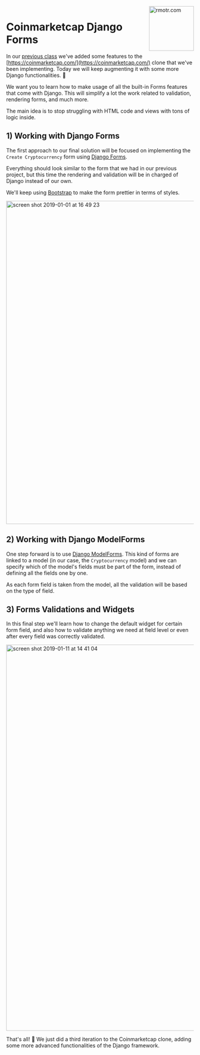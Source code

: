 <img align="right" width="120" alt="rmotr.com" src="https://user-images.githubusercontent.com/7065401/45454218-80bee800-b6b9-11e8-97bb-bb5e7675f440.png">

# Coinmarketcap Django Forms

In our [previous class](https://github.com/rmotr-curriculum/wdc-class-1-coinmarketcap-clone) we've added some features to the [https://coinmarketcap.com/](https://coinmarketcap.com/) clone that we've been implementing. Today we will keep augmenting it with some more Django functionalities. 🙌

We want you to learn how to make usage of all the built-in Forms features that come with Django. This will simplify a lot the work related to validation, rendering forms, and much more.

The main idea is to stop struggling with HTML code and views with tons of logic inside.


## 1) Working with Django Forms

The first approach to our final solution will be focused on implementing the `Create Cryptocurrency` form using [Django Forms](https://docs.djangoproject.com/en/2.1/topics/forms/#building-a-form-in-django).

Everything should look similar to the form that we had in our previous project, but this time the rendering and validation will be in charged of Django instead of our own.

We'll keep using [Bootstrap](https://getbootstrap.com/) to make the form prettier in terms of styles.

<img width="868" alt="screen shot 2019-01-01 at 16 49 23" src="https://user-images.githubusercontent.com/2788551/50575892-43f03b80-0de5-11e9-9846-73891049bf35.png">

## 2) Working with Django ModelForms

One step forward is to use [Django ModelForms](https://docs.djangoproject.com/en/2.1/topics/forms/modelforms/). This kind of forms are linked to a model (in our case, the `Cryptocurrency` model) and we can specify which of the model's fields must be part of the form, instead of defining all the fields one by one.

As each form field is taken from the model, all the validation will be based on the type of field.

## 3) Forms Validations and Widgets

In this final step we'll learn how to change the default widget for certain form field, and also how to validate anything we need at field level or even after every field was correctly validated.

<img width="1037" alt="screen shot 2019-01-11 at 14 41 04" src="https://user-images.githubusercontent.com/2788551/51050288-06db3480-15af-11e9-8b5c-435fc17d5225.png">

That's all! 🎉 We just did a third iteration to the Coinmarketcap clone, adding some more advanced functionalities of the Django framework.
